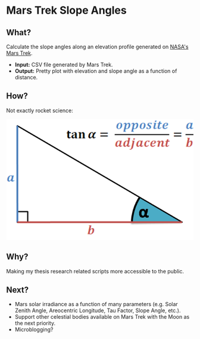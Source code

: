 # Mars Trek Slope Angles

## What?
Calculate the slope angles along an elevation profile generated on [NASA's Mars Trek](trek.nasa.gov/mars/).
- **Input:** CSV file generated by Mars Trek.
- **Output:** Pretty plot with elevation and slope angle as a function of distance.

## How?
Not exactly rocket science:

![Calculating the tangent](https://raw.githubusercontent.com/georgeslabreche/mars-trek-slope-angles/gh-pages/img/tan.png)

## Why?
Making my thesis research related scripts more accessible to the public.

## Next?
- Mars solar irradiance as a function of many parameters (e.g. Solar Zenith Angle, Areocentric Longitude, Tau Factor, Slope Angle, etc.).
- Support other celestial bodies available on Mars Trek with the Moon as the next priority.
- Microblogging?
